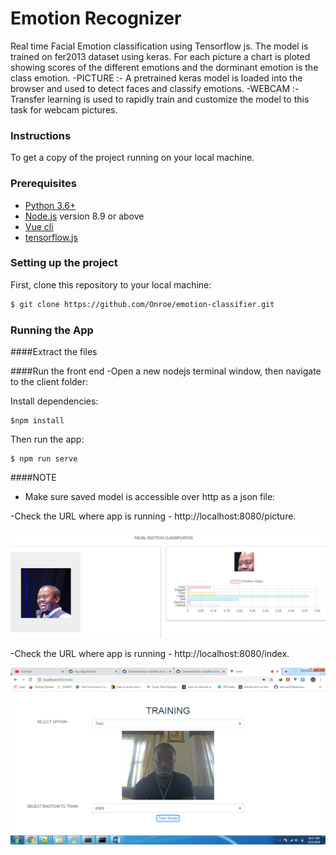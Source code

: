 # Emotion Recognizer
Real time Facial Emotion classification using Tensorflow js. The model is trained on fer2013 dataset using keras.
For each picture a chart is ploted showing scores of the different emotions and the dorminant emotion is the class emotion.
-PICTURE :- A pretrained keras model is loaded into the browser and used to detect faces and classify emotions.
-WEBCAM :-  Transfer learning is used to rapidly train and customize the model to this task for webcam pictures. 



### Instructions
To get a copy of the project running on your local machine.

###  Prerequisites
- [Python 3.6+](https://www.python.org/)
- [Node.js](https://nodejs.org/) version 8.9 or above
- [Vue cli](https://cli.vuejs.org/guide/installation.html)
- [tensorflow.js](https://www.tensorflow.org/js)

### Setting up the project
First, clone this repository to your local machine:

```sh
$ git clone https://github.com/Onroe/emotion-classifier.git
```

### Running the App

####Extract the files 

####Run the front end
-Open a new nodejs terminal window, then navigate to the client folder:

Install dependencies:
```
$npm install

```

Then run the app:

```
$ npm run serve

```

####NOTE
- Make sure saved model is accessible over http as a json file:


-Check the URL where app is running - http://localhost:8080/picture.

![Screenshot](emotion.JPG)

-Check the URL where app is running - http://localhost:8080/index.

![Screenshot](screenshot.png)

